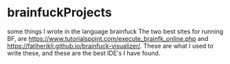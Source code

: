 # brainfuckProjects
some things I wrote in the language brainfuck
The two best sites for running BF, are 
https://www.tutorialspoint.com/execute_brainfk_online.php and
https://fatiherikli.github.io/brainfuck-visualizer/. These are what I used to write these, and these are the best IDE's I have found.
